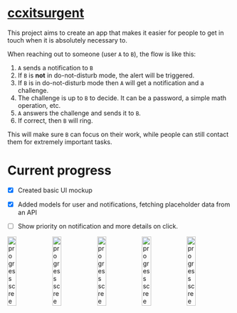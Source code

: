 # [ccxitsurgent](https://ccextractor.org/public/gsoc/2023/itsurgent/)

This project aims to create an app that makes it easier for people to get in touch when it is absolutely necessary to. 

When reaching out to someone (user `A` to `B`), the flow is like this:
1. `A` sends a notification to `B`
2. If `B` is **not** in do-not-disturb mode, the alert will be triggered.
3. If `B` is in do-not-disturb mode then `A` will get a notification and a challenge.
4. The challenge is up to `B` to decide. It can be a password, a simple math operation, etc.
5. `A` answers the challenge and sends it to `B`.
6. If correct, then `B` will ring.

This will make sure `B` can focus on their work, while people can still contact them for extremely important tasks.

# Current progress
- [x] Created basic UI mockup
- [x] Added models for user and notifications, fetching placeholder data from an API
- [ ] Show priority on notification and more details on click.


<img src="https://user-images.githubusercontent.com/61899816/228422590-d9751fc4-13b4-4e86-8bf9-30c3c886a966.png" width="20%" alt="progress screenshot"><img src="https://user-images.githubusercontent.com/61899816/228329164-1c4c337a-222d-4afc-a4f1-ff59e241120e.png" width="20%" alt="progress screenshot"><img src="https://user-images.githubusercontent.com/61899816/228422597-cf759a19-d9df-4a46-822a-0fa22f62c438.png" width="20%" alt="progress screenshot"><img src="https://user-images.githubusercontent.com/61899816/228329154-7789de29-b3e8-4751-b942-073f56ce57b5.png"  width="20%" alt="progress screenshot"><img src="https://user-images.githubusercontent.com/61899816/226570889-f47f1c1a-a218-4738-a9e5-5a3ff93b3e65.png" width="20%" alt="progress screenshot">
